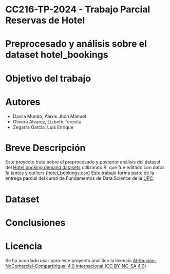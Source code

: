 # CC216-TP-2024 - Trabajo Parcial Reservas de Hotel
# Preprocesado y análisis sobre el dataset hotel_bookings

# Objetivo del trabajo

# Autores 
* Davila Mundo, Alexis Jhon Manuel
* Olivera Alvarez, Lizbeth Teresita
* Zegarra Garcia, Luis Enrique
# Breve Descripción
Este proyecto trata sobre el preprocesado y posterior análisis del dataset del [Hotel booking demand datasets](https://www.sciencedirect.com/science/article/pii/S2352340918315191) utilizando R, que fue editado con datos faltantes y outliers [(hotel_bookings.csv)](https://drive.google.com/file/d/1G0-AKU6Lx5i23a1o62wCPSwBQHg1wls1/view)
Este trabajo forma parte de la entrega parcial del curso de Fundamentos de Data Science de la [UPC](https://www.upc.edu.pe).
# Dataset

# Conclusiones

# Licencia
Se ha acordado usar para este proyecto analítico la licencia [Atribución-NoComercial-CompartirIgual 4.0 Internacional (CC BY-NC-SA 4.0)](https://creativecommons.org/licenses/by-nc-sa/4.0/deed.es)
